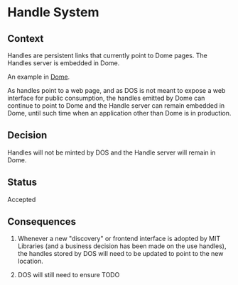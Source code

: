 # Handle System

## Context

Handles are persistent links that currently point to Dome pages. 
The Handles server is embedded in Dome.

An example in [Dome](https://dome.mit.edu/handle/1721.3/82731). 

As handles point to a web page, and as DOS is not meant to expose a web interface for public consumption,
the handles emitted by Dome can continue to point to Dome and the Handle server can remain embedded in Dome,
until such time when an application other than Dome is in production. 

## Decision

Handles will not be minted by DOS and the Handle server will remain in Dome. 

## Status

Accepted

## Consequences

1. Whenever a new "discovery" or frontend interface is adopted by MIT Libraries (and a business decision
has been made on the use handles), the handles stored by DOS will need to be updated to point to the new
location.

2. DOS will still need to ensure TODO

